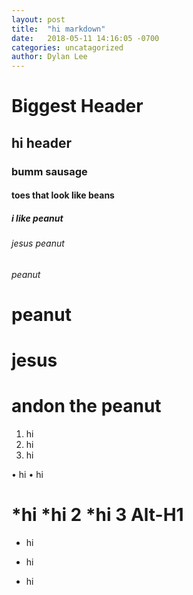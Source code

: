 ```yaml
---
layout: post
title:  "hi markdown"
date:   2018-05-11 14:16:05 -0700
categories: uncatagorized 
author: Dylan Lee
---
```





# Biggest Header
## hi header
### bumm sausage
#### toes that look like beans
##### i like peanut
###### jesus peanut
###### peanut
# peanut
# jesus
# andon the peanut

1. hi
2. hi
3. hi

• hi
• hi


*hi
*hi 2
*hi 3
Alt-H1
======



* hi
- hi
+ hi
